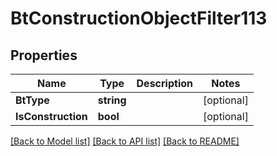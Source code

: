 # BtConstructionObjectFilter113

## Properties

Name | Type | Description | Notes
------------ | ------------- | ------------- | -------------
**BtType** | **string** |  | [optional] 
**IsConstruction** | **bool** |  | [optional] 

[[Back to Model list]](../README.md#documentation-for-models) [[Back to API list]](../README.md#documentation-for-api-endpoints) [[Back to README]](../README.md)


